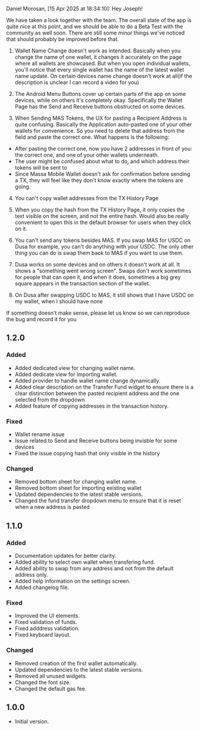 Daniel Morosan, [15 Apr 2025 at 18:34:10]:
Hey Joseph!

We have taken a look together with the team. The overall state of the app is quite nice at this point, and we should be able to do a Beta Test with the community as well soon. There are still some minor things we've noticed that should probably be improved before that.

1. Wallet Name Change doesn't work as intended. Basically when you change the name of one wallet, it changes it accurately on the page where all wallets are showcased. But when you open individual wallets, you'll notice that every single wallet has the name of the latest wallet name update. On certain devices name change doesn't work at all(if the description is unclear I can record a video for you)

2. The Android Menu Buttons cover up certain parts of the app on some devices, while on others it's completely okay. Specifically the Wallet Page has the Send and Receive buttons obstructed on some devices.

3. When Sending MAS Tokens, the UX for pasting a Recipient Address is quite confusing. Basically the Application auto-pasted one of your other wallets for convenience. So you need to delete that address from the field and paste the correct one. What happens is the following:

- After pasting the correct one, now you have 2 addresses in front of you: the correct one, and one of your other wallets underneath.
- The user might be confused about what to do, and which address their tokens will be sent to
- Since Massa Mobile Wallet doesn't ask for confirmation before sending a TX, they will feel like they don't know exactly where the tokens are going.

4. You can't copy wallet addresses from the TX History Page

5. When you copy the hash from the TX History Page, it only copies the text visible on the screen, and not the entire hash. Would also be really convenient to open this in the default browser for users when they click on it.

6. You can't send any tokens besides MAS. If you swap MAS for USDC on Dusa for example, you can't do anything with your USDC. The only other thing you can do is swap them back to MAS if you want to use them. 

7. Dusa works on some devices and on others it doesn't work at all. It shows a "something went wrong screen". Swaps don't work sometimes for people that can open it, and when it does, sometimes a big grey square appears in the transaction section of the wallet.

8. On Dusa after swapping USDC to MAS, it still shows that I have USDC on my wallet, when I should have none


If something doesn't make sense, please let us know so we can reproduce the bug and record it for you

## 1.2.0
### Added
- Added dedicated view for changing wallet name.
- Added dedicate view for importing wallet.
- Added provider to handle wallet name change dynamically.
- Added clear description on the Transfer Fund widget to ensure there is a clear distinction between the pasted recipient address and the one selected from the dropdown
- Added feature of copying addresses in the transaction history.

### Fixed
- Wallet rename issue
- Issue related to Send and Receive buttons being invisble for some devices
- Fixed the issue copying hash that only visible in the history

### Changed
- Removed bottom sheet for changing wallet name.
- Removed bottom sheet for importing existing wallet
- Updated dependencies to the latest stable versions.
- Changed the fund transfer dropdown menu to ensure that it is reset when a new address is pasted


## 1.1.0
### Added
- Documentation updates for better clarity.
- Added ability to select own wallet when transfering fund.
- Added ability to swap from any address and not from the default address only.
- Added help information on the settings screen.
- Added changelog file.

### Fixed
- Improved the UI elements.
- Fixed validation of funds.
- Fixed adddress validation.
- Fixed keyboard layout.

### Changed
- Removed creation of the first wallet automatically.
- Updated dependencies to the latest stable versions.
- Removed all unused widgets.
- Changed the font size.
- Changed the default gas fee.

## 1.0.0

- Initial version.
